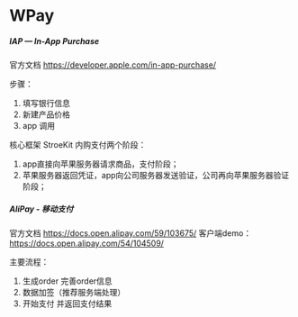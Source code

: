 # WPay

##### IAP — In-App Purchase
官方文档 https://developer.apple.com/in-app-purchase/

步骤：
1. 填写银行信息
2. 新建产品价格
3. app 调用

核心框架 StroeKit
内购支付两个阶段：
1. app直接向苹果服务器请求商品，支付阶段；
2. 苹果服务器返回凭证，app向公司服务器发送验证，公司再向苹果服务器验证阶段；

##### AliPay - 移动支付

官方文档 https://docs.open.alipay.com/59/103675/
客户端demo：https://docs.open.alipay.com/54/104509/

主要流程：
1. 生成order 完善order信息
2. 数据加签（推荐服务端处理）
3. 开始支付 并返回支付结果
